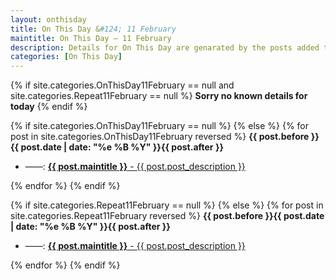 ```yaml
---
layout: onthisday
title: On This Day &#124; 11 February
maintitle: On This Day — 11 February
description: Details for On This Day are genarated by the posts added to the website so the content is subject to changes/updates over time.
categories: [On This Day]
---
```


{% if site.categories.OnThisDay11February == null and site.categories.Repeat11February == null %}
<strong>Sorry no known details for today</strong>
{% endif %}

{% if site.categories.OnThisDay11February == null %}
{% else %}
{% for post in site.categories.OnThisDay11February reversed %}
<strong>{{ post.before }}{{ post.date | date: "%e %B %Y" }}{{ post.after }}</strong>
<ul>
<li> ——: <a class="{{ post.class }}" href="{{ post.url }}"><strong>{{ post.maintitle }}</strong> - {{ post.post_description }}</a></li>
</ul>
{% endfor %}
{% endif %}

{% if site.categories.Repeat11February == null %}
{% else %}
{% for post in site.categories.Repeat11February reversed %}
<strong>{{ post.before }}{{ post.date | date: "%e %B %Y" }}{{ post.after }}</strong>
<ul>
<li> ——: <a class="{{ post.class }}" href="{{ post.url }}"><strong>{{ post.maintitle }}</strong> - {{ post.post_description }}</a></li>
</ul>
{% endfor %}
{% endif %}
